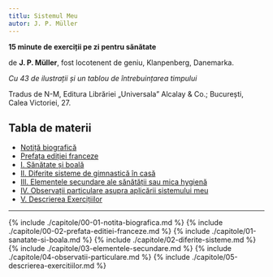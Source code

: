 ```yaml
---
titlu: Sistemul Meu
autor: J. P. Müller
---
```



__15 minute de exerciții pe zi pentru sănătate__

de __J. P. Müller__, fost locotenent de geniu, Klanpenberg, Danemarka.

_Cu 43 de ilustrații și un tablou de întrebuințarea timpului_

Tradus de N-M, Editura Librăriei „Universala” Alcalay & Co.; București, Calea Victoriei, 27.

## Tabla de materii

* [Notiță biografică](#notita-biografica)
* [Prefața ediției franceze](#prefata-editiei-franceze)
* [I. Sănătate și boală](#i-sanatate-si-boala)
* [II. Diferite sisteme de gimnastică în casă](#ii-diferite-sisteme-de-gimnastica-in-casa)
* [III. Elementele secundare ale sănătății sau mica hygienă](#iii-elementele-secundare-ale-sanatatii-sau-mica-hygiena)
* [IV. Observații particulare asupra aplicării sistemului meu](#observatii-particulare-asupra-aplicarii-sistemului-meu)
* [V. Descrierea Exercițiilor](#v-descrierea-exercitiilor)
---

{% include ./capitole/00-01-notita-biografica.md %}
{% include ./capitole/00-02-prefata-editiei-franceze.md %}
{% include ./capitole/01-sanatate-si-boala.md %}
{% include ./capitole/02-diferite-sisteme.md %}
{% include ./capitole/03-elementele-secundare.md %}
{% include ./capitole/04-observatii-particulare.md %}
{% include ./capitole/05-descrierea-exercitiilor.md %}